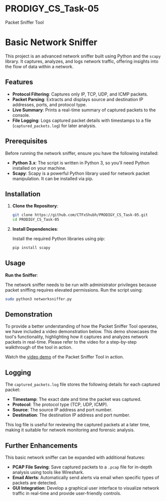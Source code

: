 # PRODIGY_CS_Task-05
Packet Sniffer Tool

#  Basic Network Sniffer 

This project is an advanced network sniffer built using Python and the `scapy` library. It captures, analyzes, and logs network traffic, offering insights into the flow of data within a network.

## Features

- **Protocol Filtering**: Captures only IP, TCP, UDP, and ICMP packets.
- **Packet Parsing**: Extracts and displays source and destination IP addresses, ports, and protocol type.
- **Live Summary**: Prints a real-time summary of captured packets to the console.
- **File Logging**: Logs captured packet details with timestamps to a file (`captured_packets.log`) for later analysis.

## Prerequisites

Before running the network sniffer, ensure you have the following installed:

- **Python 3.x**: The script is written in Python 3, so you'll need Python installed on your machine.
- **Scapy**: Scapy is a powerful Python library used for network packet manipulation. It can be installed via pip.

## Installation

1. **Clone the Repository**:

   ```bash
   git clone https://github.com/CTFxShubh/PRODIGY_CS_Task-05.git
   cd PRODIGY_CS_Task-05
   ```

2. **Install Dependencies**:

   Install the required Python libraries using pip:

   ```bash
   pip install scapy
   ```

## Usage

 **Run the Sniffer**:

   The network sniffer needs to be run with administrator privileges because packet sniffing requires elevated permissions. Run the script using:

   ```bash
   sudo python3 networksniffer.py
   ```

## Demonstration

To provide a better understanding of how the Packet Sniffer Tool operates, we have included a video demonstration below. This demo showcases the tool's functionality, highlighting how it captures and analyzes network packets in real-time. Please refer to the video for a step-by-step walkthrough of the tool in action.

Watch the [video demo](https://www.youtube.com/watch?v=YOUR_VIDEO_ID_HERE) of the Packet Sniffer Tool in action.

## Logging

The `captured_packets.log` file stores the following details for each captured packet:

- **Timestamp**: The exact date and time the packet was captured.
- **Protocol**: The protocol type (TCP, UDP, ICMP).
- **Source**: The source IP address and port number.
- **Destination**: The destination IP address and port number.

This log file is useful for reviewing the captured packets at a later time, making it suitable for network monitoring and forensic analysis.

## Further Enhancements

This basic network sniffer can be expanded with additional features:

- **PCAP File Saving**: Save captured packets to a `.pcap` file for in-depth analysis using tools like Wireshark.
- **Email Alerts**: Automatically send alerts via email when specific types of packets are detected.
- **GUI Integration**: Develop a graphical user interface to visualize network traffic in real-time and provide user-friendly controls.
